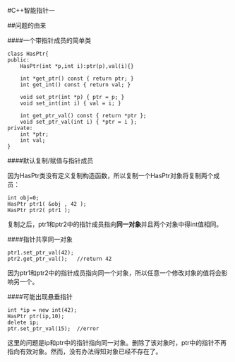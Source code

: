 #C++智能指针一

##问题的由来

####一个带指针成员的简单类

	class HasPtr{
	public:
		HasPtr(int *p,int i):ptr(p),val(i){}
		
		int *get_ptr() const { return ptr; }
		int get_int() const { return val; }
		
		void set_ptr(int *p) { ptr = p; }
		void set_int(int i) { val = i; }
		
		int get_ptr_val() const { return *ptr };
		void set_ptr_val(int i) { *ptr = i }; 
	private:
		int *ptr;
		int val;
	}

####默认复制/赋值与指针成员

因为HasPtr类没有定义复制构造函数，所以复制一个HasPtr对象将复制两个成员：

	int obj=0;
	HasPtr ptr1( &obj , 42 );
	HasPtr ptr2( ptr1 );
	
复制之后，ptr1和ptr2中的指针成员指向**同一对象**并且两个对象中得int值相同。

####指针共享同一对象

	ptr1.set_ptr_val(42);
	ptr2.get_ptr_val();   //return 42
	
因为ptr1和ptr2中的指针成员指向同一个对象，所以任意一个修改对象的值将会影响另一个。

####可能出现悬垂指针

	int *ip = new int(42);
	HasPtr ptr(ip,10);
	delete ip;
	ptr.set_ptr_val(15);  //error
	
这里的问题是ip和ptr中的指针指向同一对象。删除了该对象时，ptr中的指针不再指向有效对象。然而，没有办法得知对象已经不存在了。

	 